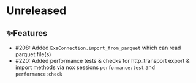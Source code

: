 # Unreleased

## ✨Features
* #208: Added `ExaConnection.import_from_parquet` which can read parquet file(s)
* #220: Added performance tests & checks for http_transport export & import methods via nox sessions `performance:test` and `performance:check`
